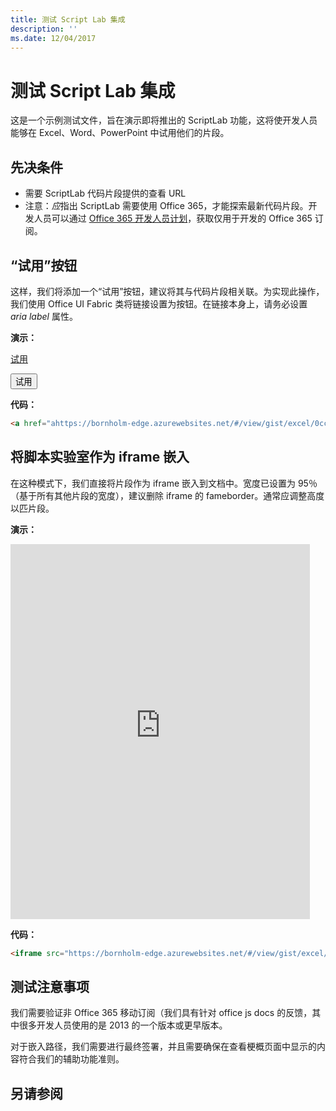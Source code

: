 ```yaml
---
title: 测试 Script Lab 集成
description: ''
ms.date: 12/04/2017
---
```



# <a name="testing-script-lab-integration"></a>测试 Script Lab 集成

这是一个示例测试文件，旨在演示即将推出的 ScriptLab 功能，这将使开发人员能够在 Excel、Word、PowerPoint 中试用他们的片段。  

## <a name="prerequisites"></a>先决条件
- 需要 ScriptLab 代码片段提供的查看 URL
- 注意：*应*指出 ScriptLab 需要使用 Office 365，才能探索最新代码片段。开发人员可以通过 [Office 365 开发人员计划](https://dev.office.com/devprogram)，获取仅用于开发的 Office 365 订阅。  


## <a name="try-it-out-button"></a>“试用”按钮
这样，我们将添加一个“试用”按钮，建议将其与代码片段相关联。为实现此操作，我们使用 Office UI Fabric 类将链接设置为按钮。在链接本身上，请务必设置 *aria label* 属性。

**演示：**

<a href="https://bornholm-edge.azurewebsites.net/#/view/gist/excel/0cc24cee687141d1c2726c0feea70911" class="ms-Button" aria-label="Open this snippet in Script Lab, an Office Add-in">试用</a>


<button href="https://bornholm-edge.azurewebsites.net/#/view/gist/excel/0cc24cee687141d1c2726c0feea70911" class="ms-Button" aria-label="Open this snippet in Script Lab, an Office Add-in">试用</button>


**代码：**
```html
<a href="ahttps://bornholm-edge.azurewebsites.net/#/view/gist/excel/0cc24cee687141d1c2726c0feea70911" class="ms-Button" aria-label="Open this snippet in Script Lab, an Office Add-in">Try it out</a>
```



## <a name="embed-script-lab-as-an-iframe"></a>将脚本实验室作为 iframe 嵌入
在这种模式下，我们直接将片段作为 iframe 嵌入到文档中。宽度已设置为 95％（基于所有其他片段的宽度），建议删除 iframe 的 fameborder。通常应调整高度以匹片段。

**演示：**
<iframe src="https://bornholm-edge.azurewebsites.net/#/view/gist/excel/0cc24cee687141d1c2726c0feea70911" height="600px" width="95%" frameborder="0"></iframe>

**代码：**
```html
<iframe src="https://bornholm-edge.azurewebsites.net/#/view/gist/excel/0cc24cee687141d1c2726c0feea70911" height="600px" width="95%" frameborder="0"></iframe>
```

## <a name="testing-considerations"></a>测试注意事项
我们需要验证非 Office 365 移动订阅（我们具有针对 office js docs 的反馈，其中很多开发人员使用的是 2013 的一个版本或更早版本。  

对于嵌入路径，我们需要进行最终签署，并且需要确保在查看梗概页面中显示的内容符合我们的辅助功能准则。

## <a name="see-also"></a>另请参阅
